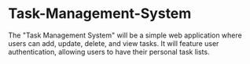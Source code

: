 # Task-Management-System
The "Task Management System" will be a simple web application where users can add, update, delete, and view tasks. It will feature user authentication, allowing users to have their personal task lists. 
